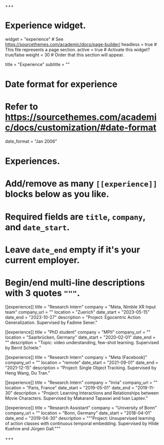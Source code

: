 +++
# Experience widget.
widget = "experience"  # See https://sourcethemes.com/academic/docs/page-builder/
headless = true  # This file represents a page section.
active = true  # Activate this widget? true/false
weight = 30  # Order that this section will appear.

title = "Experience"
subtitle = ""

# Date format for experience
#   Refer to https://sourcethemes.com/academic/docs/customization/#date-format
date_format = "Jan 2006"

# Experiences.
#   Add/remove as many `[[experience]]` blocks below as you like.
#   Required fields are `title`, `company`, and `date_start`.
#   Leave `date_end` empty if it's your current employer.
#   Begin/end multi-line descriptions with 3 quotes `"""`.

[[experience]]
  title = "Research Intern"
  company = "Meta, Nimble XR Input team"
  company_url = ""
  location = "Zuerich"
  date_start = "2023-05-15"
  date_end = "2023-10-27"
  description = "Project: Egocentric Action Generalization. Supervised by Fadime Sener."

[[experience]]
  title = "PhD student"
  company = "MPII"
  company_url = ""
  location = "Saarbrücken, Germany"
  date_start = "2020-02-01"
  date_end = ""
  description = "Topic: video understanding, few-shot learning. Supervised by Bernt Schiele."

[[experience]]
  title = "Research Intern"
  company = "Meta (Facebook)"
  company_url = ""
  location = "remote"
  date_start = "2021-09-01"
  date_end = "2021-12-15"
  description = "Project: Single Object Tracking. Supervised by Heng Wang, Du Tran."

[[experience]]
  title = "Research Intern"
  company = "Inria"
  company_url = ""
  location = "Paris, France"
  date_start = "2019-05-01"
  date_end = "2019-11-30"
  description = "Project: Learning Interactions and Relationships between Movie Characters. Supervised by Makarand Tapaswi and Ivan Laptev."

[[experience]]
  title = "Research Assistant"
  company = "University of Bonn"
  company_url = ""
  location = "Bonn, Germany"
  date_start = "2018-04-01"
  date_end = "2019-04-30"
  description = """Project: Unsupervised learning of action classes with continuous temporal embedding. Supervised by Hilde Kuehne and Jürgen Gall."""

+++

